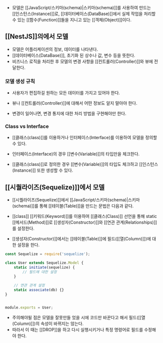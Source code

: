 - 모델은 [[JavaScript/스키마(schema)|스키마(schema)]]를 사용하여 만드는 [[인스턴스(Instance)]]로, [[데이터베이스(DataBase)]]에서 실제 작업을 처리할 수 있는 [[함수(Function)]]들을 지니고 있는 [[객체(Object)]]이다.

## [[NestJS]]의에서 모델

- 모델은 어플리케이션의 정보, 데이터를 나타낸다. 
- [[데이터베이스(DataBase)]], 초기화 된 상수나 값, 변수 등을 뜻한다. 
- 비즈니스 로직을 처리한 후 모델의 변경 사항을 [[컨트롤러(Controller)]]와 뷰에 전달한다.

### 모델 생성 규칙

- 사용자가 편집하길 원하는 모든 데이터를 가지고 있어야 한다.

- 뷰나 [[컨트롤러(Controller)]]에 대해서 어떤 정보도 알지 말아야 한다.
- 변경이 일어나면, 변경 통지에 대한 처리 방법을 구현해야만 한다.

### Class vs Interface

- [[클래스(class)]]를 이용하거나 인터페이스(Interface)를 이용하여 모델을 정의할 수 있다.

- 인터페이스(Interface)의 경우 [[변수(Variable)]]의 타입만을 체크한다.
- [[클래스(class)]]로 정의한 경우 [[변수(Variable)]]의 타입도 체크하고 [[인스턴스(Instance)]] 또한 생성할 수 있다.



## [[시퀄라이즈(Sequelize)]]에서 모델

- [[시퀄라이즈(Sequelize)]]에서 [[JavaScript/스키마(schema)|스키마(schema)]]를 통해 [[테이블(Table)]]을 만드는 문법은 다음과 같다.
- [[class]] [[키워드(Keyword)]]를 이용하여 [[클래스(Class)]] 선언을 통해 static [[메서드(Method)]]로 [[생성자(Constructor)]]와 [[연관 관계(Relationships)]]를 설정한다.

- [[생성자(Constructor)]]에서는 [[테이블(Table)]]에 필드([[열(Column)]])에 대한 설정을 한다.

```js
const Sequelize = require('sequelize');

class User extends Sequelize.Model {
	static initiate(sequelize) {
		// 필드에 대한 설정
	}
	
	// 연관 관계 설정
	static associate(db) {}
}


module.exports = User;
```

- 주의해야될 점은 모델을 잘못만들 었을 시에 코드만 바꾼다고 해서 필드([[열(Column)]])의 속성이 바뀌지는 않는다.
- 따라서 이 때는 [[DROP]]을 하고 다시 실행시키거나 특정 명령어로 필드를 수정해야 한다.